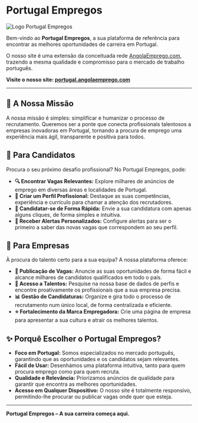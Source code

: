 # Portugal Empregos

![Logo Portugal Empregos](URL_PARA_O_SEU_LOGO_AQUI) <!-- Substitua pelo URL da imagem do seu logo -->

Bem-vindo ao **Portugal Empregos**, a sua plataforma de referência para encontrar as melhores oportunidades de carreira em Portugal.

O nosso site é uma extensão da conceituada rede [AngolaEmprego.com](https://angolaemprego.com), trazendo a mesma qualidade e compromisso para o mercado de trabalho português.

**Visite o nosso site: [portugal.angolaemprego.com](https://portugal.angolaemprego.com)**

---

## 🎯 A Nossa Missão

A nossa missão é simples: simplificar e humanizar o processo de recrutamento. Queremos ser a ponte que conecta profissionais talentosos a empresas inovadoras em Portugal, tornando a procura de emprego uma experiência mais ágil, transparente e positiva para todos.

## 👤 Para Candidatos

Procura o seu próximo desafio profissional? No Portugal Empregos, pode:

*   **🔍 Encontrar Vagas Relevantes:** Explore milhares de anúncios de emprego em diversas áreas e localidades de Portugal.
*   **👤 Criar um Perfil Profissional:** Destaque as suas competências, experiência e currículo para chamar a atenção dos recrutadores.
*   **📨 Candidatar-se de Forma Rápida:** Envie a sua candidatura com apenas alguns cliques, de forma simples e intuitiva.
*   **🔔 Receber Alertas Personalizados:** Configure alertas para ser o primeiro a saber das novas vagas que correspondem ao seu perfil.

## 🏢 Para Empresas

À procura do talento certo para a sua equipa? A nossa plataforma oferece:

*   **💼 Publicação de Vagas:** Anuncie as suas oportunidades de forma fácil e alcance milhares de candidatos qualificados em todo o país.
*   **🔎 Acesso a Talentos:** Pesquise na nossa base de dados de perfis e encontre proativamente os profissionais que a sua empresa precisa.
*   **📊 Gestão de Candidaturas:** Organize e gira todo o processo de recrutamento num único local, de forma centralizada e eficiente.
*   **⭐ Fortalecimento da Marca Empregadora:** Crie uma página de empresa para apresentar a sua cultura e atrair os melhores talentos.

## ✨ Porquê Escolher o Portugal Empregos?

*   **Foco em Portugal:** Somos especializados no mercado português, garantindo que as oportunidades e os candidatos sejam relevantes.
*   **Fácil de Usar:** Desenhámos uma plataforma intuitiva, tanto para quem procura emprego como para quem recruta.
*   **Qualidade e Relevância:** Priorizamos anúncios de qualidade para garantir que encontra as melhores oportunidades.
*   **Acesso em Qualquer Dispositivo:** O nosso site é totalmente responsivo, permitindo-lhe procurar ou publicar vagas onde quer que esteja.

---

**Portugal Empregos – A sua carreira começa aqui.**
